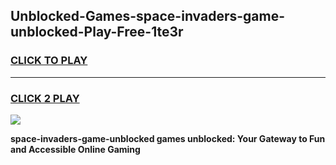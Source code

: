 
## Unblocked-Games-space-invaders-game-unblocked-Play-Free-1te3r
<h3>
<a href="https://premium76.site?title=space-invaders-game-unblocked&ref=10A">CLICK TO PLAY</a></h3>
<hr>

<h3>
<a href="https://premium76.site?title=space-invaders-game-unblocked&ref=10A">CLICK 2 PLAY</a>
  
</h3>

<a href="https://premium76.site?title=space-invaders-game-unblocked&ref=10A"><img src="https://clearcache.store/games.png"></a>


**space-invaders-game-unblocked games unblocked: Your Gateway to Fun and Accessible Online Gaming**
